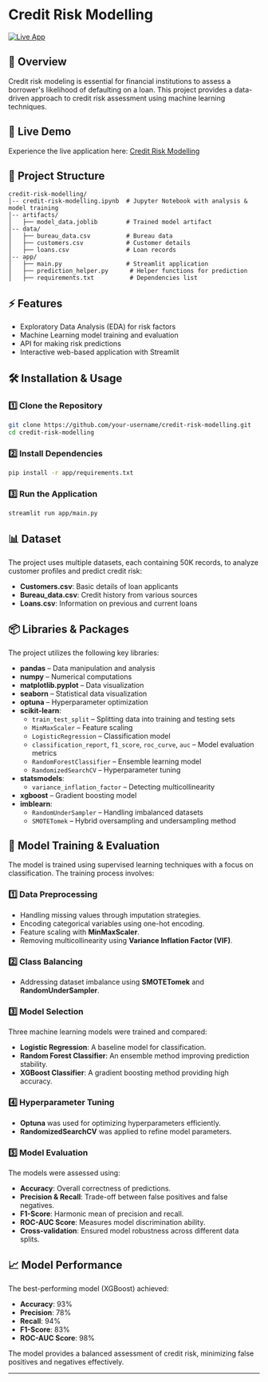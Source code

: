 # Credit Risk Modelling

[![Live App](https://img.shields.io/badge/Live_App-Click_Here-blue)](https://creditrisk-modelling.streamlit.app/)

## 📌 Overview
Credit risk modeling is essential for financial institutions to assess a borrower's likelihood of defaulting on a loan. This project provides a data-driven approach to credit risk assessment using machine learning techniques.

## 🚀 Live Demo
Experience the live application here: [Credit Risk Modelling](https://creditrisk-modelling.streamlit.app/)

## 📂 Project Structure
```
credit-risk-modelling/
│-- credit-risk-modelling.ipynb  # Jupyter Notebook with analysis & model training
│-- artifacts/
│   ├── model_data.joblib        # Trained model artifact
│-- data/
│   ├── bureau_data.csv          # Bureau data
│   ├── customers.csv            # Customer details
│   ├── loans.csv                # Loan records
│-- app/
│   ├── main.py                  # Streamlit application
│   ├── prediction_helper.py      # Helper functions for prediction
│   ├── requirements.txt          # Dependencies list
```

## ⚡ Features
- Exploratory Data Analysis (EDA) for risk factors
- Machine Learning model training and evaluation
- API for making risk predictions
- Interactive web-based application with Streamlit

## 🛠 Installation & Usage
### 1️⃣ Clone the Repository
```bash
git clone https://github.com/your-username/credit-risk-modelling.git
cd credit-risk-modelling
```
### 2️⃣ Install Dependencies
```bash
pip install -r app/requirements.txt
```
### 3️⃣ Run the Application
```bash
streamlit run app/main.py
```

## 📊 Dataset
The project uses multiple datasets, each containing 50K records, to analyze customer profiles and predict credit risk:
- **Customers.csv**: Basic details of loan applicants
- **Bureau_data.csv**: Credit history from various sources
- **Loans.csv**: Information on previous and current loans

## 📦 Libraries & Packages
The project utilizes the following key libraries:
- **pandas** – Data manipulation and analysis  
- **numpy** – Numerical computations  
- **matplotlib.pyplot** – Data visualization  
- **seaborn** – Statistical data visualization  
- **optuna** – Hyperparameter optimization  
- **scikit-learn**:
  - `train_test_split` – Splitting data into training and testing sets  
  - `MinMaxScaler` – Feature scaling  
  - `LogisticRegression` – Classification model  
  - `classification_report`, `f1_score`, `roc_curve`, `auc` – Model evaluation metrics  
  - `RandomForestClassifier` – Ensemble learning model  
  - `RandomizedSearchCV` – Hyperparameter tuning  
- **statsmodels**:
  - `variance_inflation_factor` – Detecting multicollinearity  
- **xgboost** – Gradient boosting model  
- **imblearn**:
  - `RandomUnderSampler` – Handling imbalanced datasets  
  - `SMOTETomek` – Hybrid oversampling and undersampling method  

## 🤖 Model Training & Evaluation
The model is trained using supervised learning techniques with a focus on classification. The training process involves:
### 1️⃣ Data Preprocessing
- Handling missing values through imputation strategies.
- Encoding categorical variables using one-hot encoding.
- Feature scaling with **MinMaxScaler**.
- Removing multicollinearity using **Variance Inflation Factor (VIF)**.

### 2️⃣ Class Balancing
- Addressing dataset imbalance using **SMOTETomek** and **RandomUnderSampler**.

### 3️⃣ Model Selection
Three machine learning models were trained and compared:
- **Logistic Regression**: A baseline model for classification.
- **Random Forest Classifier**: An ensemble method improving prediction stability.
- **XGBoost Classifier**: A gradient boosting method providing high accuracy.

### 4️⃣ Hyperparameter Tuning
- **Optuna** was used for optimizing hyperparameters efficiently.
- **RandomizedSearchCV** was applied to refine model parameters.

### 5️⃣ Model Evaluation
The models were assessed using:
- **Accuracy**: Overall correctness of predictions.
- **Precision & Recall**: Trade-off between false positives and false negatives.
- **F1-Score**: Harmonic mean of precision and recall.
- **ROC-AUC Score**: Measures model discrimination ability.
- **Cross-validation**: Ensured model robustness across different data splits.

## 📈 Model Performance
The best-performing model (XGBoost) achieved:
- **Accuracy**: 93%
- **Precision**: 78%
- **Recall**: 94%
- **F1-Score**: 83%
- **ROC-AUC Score**: 98%

The model provides a balanced assessment of credit risk, minimizing false positives and negatives effectively.

---

